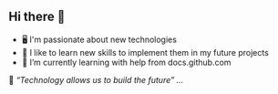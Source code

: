 ## Hi there 👋

<!--
**Lopez-Kc/Lopez-Kc** is a ✨ _special_ ✨ repository because its `README.md` (this file) appears on your GitHub profile.

Here are some ideas to get you started:

- 🔭 I’m currently working on ...
- 🌱 I’m currently learning ...
- 👯 I’m looking to collaborate on ...
- 🤔 I’m looking for help with ...
- 💬 Ask me about ...
- 📫 How to reach me: ...
- 😄 Pronouns: ...
- ⚡ Fun fact: ...
-->

 - 🖥️ I'm passionate about new technologies
 - 📒 I like to learn new skills to implement them in my future projects
 - 🌱 I’m currently learning with help from docs.github.com

🎯 _“Technology allows us to build the future” ..._
